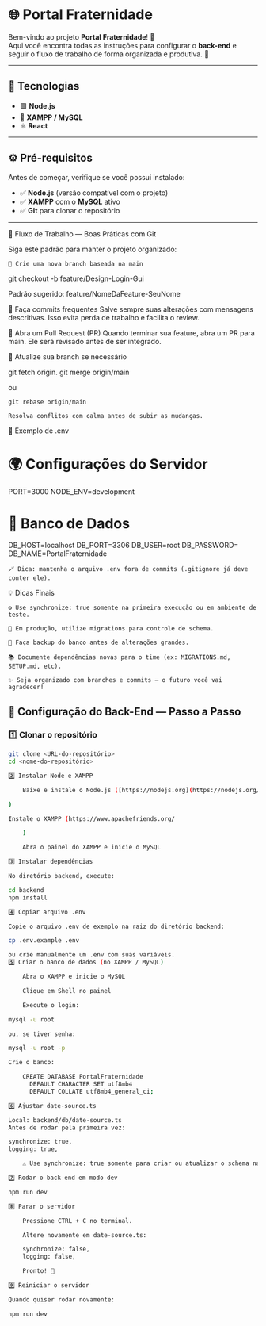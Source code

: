 # 🌐 Portal Fraternidade

Bem-vindo ao projeto **Portal Fraternidade**! 💫  
Aqui você encontra todas as instruções para configurar o **back-end** e seguir o fluxo de trabalho de forma organizada e produtiva. 🚀

---

## 🧩 Tecnologias

- 🟩 **Node.js**  
- 🐘 **XAMPP / MySQL**  
- ⚛️ **React**  

---

## ⚙️ Pré-requisitos

Antes de começar, verifique se você possui instalado:

- ✅ **Node.js** (versão compatível com o projeto)  
- ✅ **XAMPP** com o **MySQL** ativo  
- ✅ **Git** para clonar o repositório  

---

🌿 Fluxo de Trabalho — Boas Práticas com Git

Siga este padrão para manter o projeto organizado:

    🌱 Crie uma nova branch baseada na main

git checkout -b feature/Design-Login-Gui

Padrão sugerido: feature/NomeDaFeature-SeuNome

💾 Faça commits frequentes
Salve sempre suas alterações com mensagens descritivas.
Isso evita perda de trabalho e facilita o review.

🔄 Abra um Pull Request (PR)
Quando terminar sua feature, abra um PR para main.
Ele será revisado antes de ser integrado.

🧠 Atualize sua branch se necessário

git fetch origin.
git merge origin/main

ou

    git rebase origin/main

    Resolva conflitos com calma antes de subir as mudanças.

🧾 Exemplo de .env

# 🌍 Configurações do Servidor
PORT=3000
NODE_ENV=development

# 💾 Banco de Dados
DB_HOST=localhost
DB_PORT=3306
DB_USER=root
DB_PASSWORD=
DB_NAME=PortalFraternidade

    🪄 Dica: mantenha o arquivo .env fora de commits (.gitignore já deve conter ele).

💡 Dicas Finais

    ⚙️ Use synchronize: true somente na primeira execução ou em ambiente de teste.

    🧱 Em produção, utilize migrations para controle de schema.

    🧩 Faça backup do banco antes de alterações grandes.

    📚 Documente dependências novas para o time (ex: MIGRATIONS.md, SETUP.md, etc).

    ✨ Seja organizado com branches e commits — o futuro você vai agradecer!

## 🧱 Configuração do Back-End — Passo a Passo

### 1️⃣ Clonar o repositório
```bash
git clone <URL-do-repositório>
cd <nome-do-repositório>

2️⃣ Instalar Node e XAMPP

    Baixe e instale o Node.js ([https://nodejs.org](https://nodejs.org/dist/v20.17.0/node-v20.17.0-x64.msi)

)

Instale o XAMPP (https://www.apachefriends.org/

    )

    Abra o painel do XAMPP e inicie o MySQL

3️⃣ Instalar dependências

No diretório backend, execute:

cd backend
npm install

4️⃣ Copiar arquivo .env

Copie o arquivo .env de exemplo na raiz do diretório backend:

cp .env.example .env

ou crie manualmente um .env com suas variáveis.
5️⃣ Criar o banco de dados (no XAMPP / MySQL)

    Abra o XAMPP e inicie o MySQL

    Clique em Shell no painel

    Execute o login:

mysql -u root

ou, se tiver senha:

mysql -u root -p

Crie o banco:

    CREATE DATABASE PortalFraternidade
      DEFAULT CHARACTER SET utf8mb4
      DEFAULT COLLATE utf8mb4_general_ci;

6️⃣ Ajustar date-source.ts

Local: backend/db/date-source.ts
Antes de rodar pela primeira vez:

synchronize: true,
logging: true,

    ⚠️ Use synchronize: true somente para criar ou atualizar o schema na primeira execução!

7️⃣ Rodar o back-end em modo dev

npm run dev

8️⃣ Parar o servidor

    Pressione CTRL + C no terminal.

    Altere novamente em date-source.ts:

    synchronize: false,
    logging: false,

    Pronto! 🚦

9️⃣ Reiniciar o servidor

Quando quiser rodar novamente:

npm run dev


